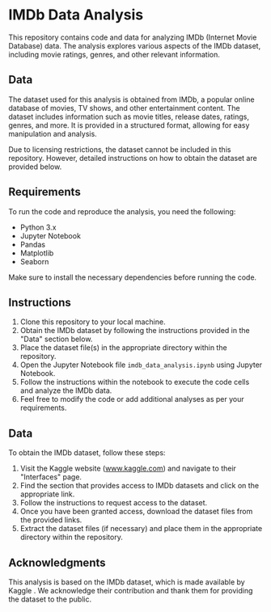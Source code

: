 # IMDb Data Analysis

This repository contains code and data for analyzing IMDb (Internet Movie Database) data. The analysis explores various aspects of the IMDb dataset, including movie ratings, genres, and other relevant information.

## Data

The dataset used for this analysis is obtained from IMDb, a popular online database of movies, TV shows, and other entertainment content. The dataset includes information such as movie titles, release dates, ratings, genres, and more. It is provided in a structured format, allowing for easy manipulation and analysis.

Due to licensing restrictions, the dataset cannot be included in this repository. However, detailed instructions on how to obtain the dataset are provided below.

## Requirements

To run the code and reproduce the analysis, you need the following:

- Python 3.x
- Jupyter Notebook
- Pandas
- Matplotlib
- Seaborn

Make sure to install the necessary dependencies before running the code.

## Instructions

1. Clone this repository to your local machine.
2. Obtain the IMDb dataset by following the instructions provided in the "Data" section below.
3. Place the dataset file(s) in the appropriate directory within the repository.
4. Open the Jupyter Notebook file `imdb_data_analysis.ipynb` using Jupyter Notebook.
5. Follow the instructions within the notebook to execute the code cells and analyze the IMDb data.
6. Feel free to modify the code or add additional analyses as per your requirements.

## Data

To obtain the IMDb dataset, follow these steps:

1. Visit the Kaggle website (www.kaggle.com) and navigate to their "Interfaces" page.
2. Find the section that provides access to IMDb datasets and click on the appropriate link.
3. Follow the instructions to request access to the dataset.
4. Once you have been granted access, download the dataset files from the provided links.
5. Extract the dataset files (if necessary) and place them in the appropriate directory within the repository.

## Acknowledgments

This analysis is based on the IMDb dataset, which is made available by Kaggle . We acknowledge their contribution and thank them for providing the dataset to the public.
